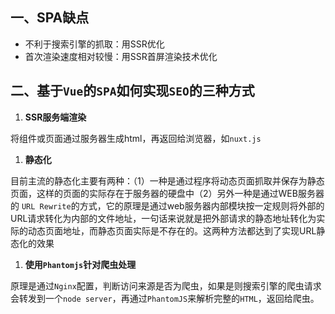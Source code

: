 ## 一、SPA缺点

- 不利于搜索引擎的抓取：用SSR优化
- 首次渲染速度相对较慢：用SSR首屏渲染技术优化

## 二、基于`Vue`的`SPA`如何实现`SEO`的三种方式

1. **SSR服务端渲染**

将组件或页面通过服务器生成html，再返回给浏览器，如`nuxt.js`

1. **静态化**

目前主流的静态化主要有两种：（1）一种是通过程序将动态页面抓取并保存为静态页面，这样的页面的实际存在于服务器的硬盘中（2）另外一种是通过WEB服务器的 `URL Rewrite`的方式，它的原理是通过web服务器内部模块按一定规则将外部的URL请求转化为内部的文件地址，一句话来说就是把外部请求的静态地址转化为实际的动态页面地址，而静态页面实际是不存在的。这两种方法都达到了实现URL静态化的效果

1. **使用`Phantomjs`针对爬虫处理**

原理是通过`Nginx`配置，判断访问来源是否为爬虫，如果是则搜索引擎的爬虫请求会转发到一个`node server`，再通过`PhantomJS`来解析完整的`HTML`，返回给爬虫。


<Valine></Valine>
